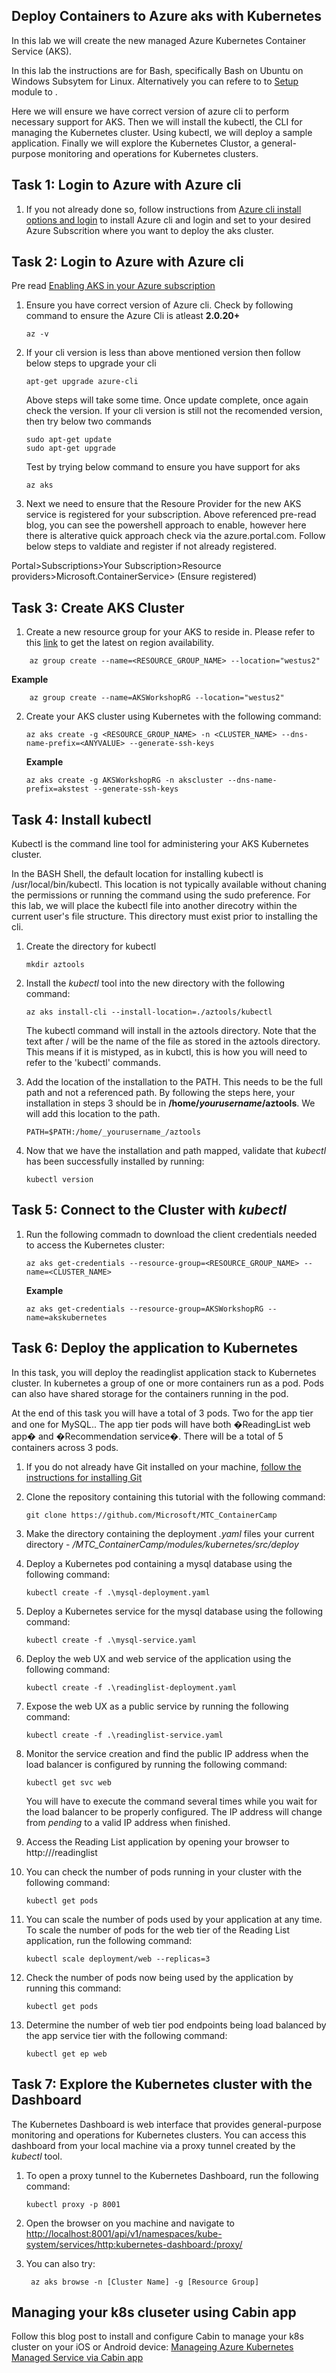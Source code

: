 ## Deploy Containers to Azure aks with Kubernetes

In this lab we will create the new managed Azure Kubernetes Container Service (AKS). 

In this lab the instructions are for Bash, specifically Bash on Ubuntu on Windows Subsytem for Linux. Alternatively you can refere to to [Setup](/setup/setup.md) module to . 

Here we will ensure we have correct  version of azure cli to perform necessary support for AKS. Then we will  install the kubectl, the CLI for managing the Kubernetes cluster. Using kubectl, we will deploy a sample application. Finally we will explore the Kubernetes Clustor, a general-purpose monitoring and operations for Kubernetes clusters.

## Task 1: Login to Azure with Azure cli

1. If you not already done so, follow instructions from [Azure cli install options and login](/setup/cli-install-options-login.md) to install Azure cli and login and set to your desired Azure Subscrition where you want to deploy the aks cluster.


## Task 2: Login to Azure with Azure cli

Pre read [Enabling AKS in your Azure subscription](https://blogs.msdn.microsoft.com/alimaz/2017/10/24/enabling-aks-in-your-azure-subscription/)
    

1. Ensure you have correct version of Azure cli. Check by following command to      ensure the Azure Cli is atleast **2.0.20+**

    ```
    az -v
    ```
2. If your cli version is less than above mentioned version then follow below steps to upgrade your cli

    ```
    apt-get upgrade azure-cli
    ```
    Above steps will take some time. Once update complete, once again check the version. If your cli version is still not the recomended version, then try below two commands

    ```
    sudo apt-get update
    sudo apt-get upgrade
    ```

    Test by trying below command to ensure you have support for aks

    ```
    az aks
    ```

3. Next we need to ensure that the Resoure Provider for the new AKS service is registered for your subscription. Above referenced pre-read blog, you can see the powershell approach to enable, however here there is alterative quick approach check via the azure.portal.com. Follow below steps to valdiate and register if not already registered.

Portal>Subscriptions>Your Subscription>Resource providers>Microsoft.ContainerService> (Ensure registered)


## Task 3: Create AKS Cluster
1. Create a new resource group for your AKS to reside in.  Please refer to this [link](https://github.com/Azure/AKS/issues/2) to get the latest on region availability. 

```
    az group create --name=<RESOURCE_GROUP_NAME> --location="westus2"
```        

**Example**

        az group create --name=AKSWorkshopRG --location="westus2"

2.  Create your AKS cluster using Kubernetes with the following command:
    ```none
    az aks create -g <RESOURCE_GROUP_NAME> -n <CLUSTER_NAME> --dns-name-prefix=<ANYVALUE> --generate-ssh-keys
    ```
    **Example**
    ```
    az aks create -g AKSWorkshopRG -n akscluster --dns-name-prefix=akstest --generate-ssh-keys
    ```

## Task 4: Install kubectl
Kubectl is the command line tool for administering your AKS Kubernetes cluster.  

In the BASH Shell, the default location for installing kubectl is /usr/local/bin/kubectl.  This location is not typically available without chaning the permissions or running the command using the sudo preference.  For this lab, we will place the kubectl file into another direcotry within the current user's file structure.  This directory must exist prior to installing the cli.

1. Create the directory for kubectl
    ```none
    mkdir aztools
    ```

2. Install the *kubectl* tool into the new directory with the following command:

    ```none
    az aks install-cli --install-location=./aztools/kubectl
    ```

    The kubectl command will install in the aztools directory.  Note that the text after / will be the name of the file as stored in the aztools directory.  This means if it is mistyped, as in kubctl, this is how you will need to refer to the 'kubectl' commands.  

3. Add the location of the installation to the PATH.
    This needs to be the full path and not a referenced path.  By following the steps here, your installation in steps 3 should be in **/home/_yourusername_/aztools**.  We will add this location to the path.

    ```none
    PATH=$PATH:/home/_yourusername_/aztools
    ```

4. Now that we have the installation and path mapped, validate that *kubectl* has been successfully installed by running:
    ```none
    kubectl version
    ```

## Task 5: Connect to the Cluster with *kubectl*
1. Run the following commadn to download the client credentials needed to access the Kubernetes cluster:

    ```none
    az aks get-credentials --resource-group=<RESOURCE_GROUP_NAME> --name=<CLUSTER_NAME>
    ```
    **Example**
    ```none
    az aks get-credentials --resource-group=AKSWorkshopRG --name=akskubernetes
    ```
## Task 6: Deploy the application to Kubernetes
In this task, you will deploy the readinglist application stack to Kubernetes cluster. In kubernetes a group of one or more containers run as a pod. Pods can also have shared storage for the containers running in the pod. 

At the end of this task you will have a total of 3 pods. Two for the app tier and one for MySQL.. The app tier pods will have both �ReadingList web app� and �Recommendation service�. There will be a total of 5 containers across 3 pods. 

1. If you do not already have Git installed on your machine, [follow the instructions for installing Git](https://git-scm.com/book/en/v2/Getting-Started-Installing-Git)
2. Clone the repository containing this tutorial with the following command:
    ```none
    git clone https://github.com/Microsoft/MTC_ContainerCamp
    ```
3. Make the directory containing the deployment *.yaml* files your current directory - */MTC_ContainerCamp/modules/kubernetes/src/deploy*
4. Deploy a Kubernetes pod containing a mysql database using the following command:
    ```none
    kubectl create -f .\mysql-deployment.yaml
    ```
5. Deploy a Kubernetes service for the mysql database using the following command:
    ```
    kubectl create -f .\mysql-service.yaml
    ```
6. Deploy the web UX and web service of the application using the following command:
    ```none
    kubectl create -f .\readinglist-deployment.yaml
    ```
7. Expose the web UX as a public service by running the following command:
    ```none
    kubectl create -f .\readinglist-service.yaml
    ```
8. Monitor the service creation and find the public IP address when the load balancer is configured by running the following command:
    ```none
    kubectl get svc web
    ```
    You will have to execute the command several times while you wait for the load balancer to be properly configured.  The IP address will change from *pending* to a valid IP address when finished.

9. Access the Reading List application by opening your browser to http://<PublicIP>/readinglist

10. You can check the number of pods running in your cluster with the following command:
    ```none
    kubectl get pods
    ```
11. You can scale the number of pods used by your application at any time. To scale the number of pods for the web tier of the Reading List application, run the following command:
    ```none
    kubectl scale deployment/web --replicas=3
    ```
12. Check the number of pods now being used by the application by running this command:
    ```none
    kubectl get pods
    ```
13. Determine the number of web tier pod endpoints being load balanced by the app service tier with the following command:
    ```none
    kubectl get ep web
    ```

## Task 7: Explore the Kubernetes cluster with the Dashboard
The Kubernetes Dashboard is web interface that provides general-purpose monitoring and operations for Kubernetes clusters.  You can access this dashboard from your local machine via a proxy tunnel created by the *kubectl* tool.

1. To open a proxy tunnel to the Kubernetes Dashboard, run the following command:
    ```none
    kubectl proxy -p 8001
    ```
2. Open the browser on you machine and navigate to [http://localhost:8001/api/v1/namespaces/kube-system/services/http:kubernetes-dashboard:/proxy/](http://localhost:8001/api/v1/namespaces/kube-system/services/http:kubernetes-dashboard:/proxy/)

3. You can also try:
    ```
     az aks browse -n [Cluster Name] -g [Resource Group] 
    ```
## Managing your k8s cluseter using Cabin app ##
 Follow this blog post to install and configure Cabin to manage your k8s cluster on your iOS or Android device:
 [Manageing Azure Kubernetes Managed Service via Cabin app](https://blogs.msdn.microsoft.com/alimaz/2017/10/31/managing-azure-kubernetes-managed-service-aks-using-cabin-app/)
